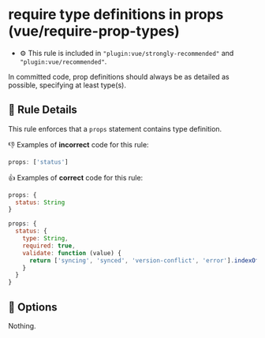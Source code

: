 # require type definitions in props (vue/require-prop-types)

- :gear: This rule is included in `"plugin:vue/strongly-recommended"` and `"plugin:vue/recommended"`.

In committed code, prop definitions should always be as detailed as possible, specifying at least type(s).

## :book: Rule Details

This rule enforces that a `props` statement contains type definition.

:-1: Examples of **incorrect** code for this rule:

```js
props: ['status']
```

:+1: Examples of **correct** code for this rule:

```js
props: {
  status: String
}
```

```js
props: {
  status: {
    type: String,
    required: true,
    validate: function (value) {
      return ['syncing', 'synced', 'version-conflict', 'error'].indexOf(value) !== -1
    }
  }
}
```

## :wrench: Options

Nothing.

